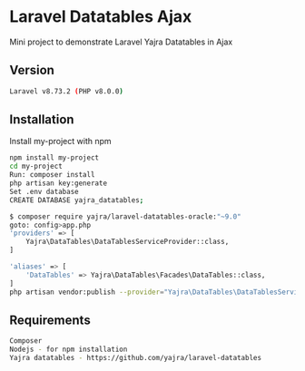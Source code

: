 
# Laravel Datatables Ajax

Mini project to demonstrate Laravel Yajra Datatables in Ajax

## Version
```bash
Laravel v8.73.2 (PHP v8.0.0)
```
## Installation

Install my-project with npm

```bash
npm install my-project
cd my-project
Run: composer install
php artisan key:generate
Set .env database
CREATE DATABASE yajra_datatables;

$ composer require yajra/laravel-datatables-oracle:"~9.0"
goto: config>app.php
'providers' => [
    Yajra\DataTables\DataTablesServiceProvider::class,
]

'aliases' => [
    'DataTables' => Yajra\DataTables\Facades\DataTables::class,
]
php artisan vendor:publish --provider="Yajra\DataTables\DataTablesServiceProvider"
```

## Requirements
```bash
Composer
Nodejs - for npm installation
Yajra datatables - https://github.com/yajra/laravel-datatables
```
